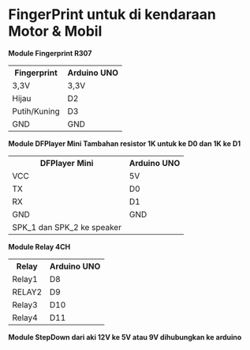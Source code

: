 # FingerPrint untuk di kendaraan Motor &amp; Mobil

<b>Module Fingerprint R307</b>
<table>
  <tbody>
    <tr>
      <th>Fingerprint</th>
      <th>Arduino UNO</th>
    </tr>
    <tr>
      <td>3,3V</td>
      <td>3,3V</td>
    </tr>
    <tr>
      <td>Hijau</td>
      <td>D2</td>
    </tr>
    <tr>
      <td>Putih/Kuning</td>
      <td>D3</td>
    </tr>
    <tr>
      <td>GND</td>
      <td>GND</td>
    </tr>
  </tbody>
</table>


<b>Module DFPlayer Mini
Tambahan resistor 1K untuk ke D0 dan 1K ke D1</b>
<table>
  <tbody>
    <tr>
      <th>DFPlayer Mini</th>
      <th>Arduino UNO</th>
    </tr>
    <tr>
      <td>VCC</td>
      <td>5V</td>
    </tr>
    <tr>
      <td>TX</td>
      <td>D0</td>
    </tr>
    <tr>
      <td>RX</td>
      <td>D1</td>
    </tr>
    <tr>
      <td>GND</td>
      <td>GND</td>
    </tr>
    <tr>
      <td>SPK_1 dan SPK_2 ke speaker</td>
      <td></td>
    </tr>
  </tbody>
</table>

<b>Module Relay 4CH</b>
<table>
  <tbody>
    <tr>
      <th>Relay</th>
      <th>Arduino UNO</th>
    </tr>
    <tr>
      <td>Relay1</td>
      <td>D8</td>
    </tr>
    <tr>
      <td>RELAY2</td>
      <td>D9</td>
    </tr>
    <tr>
      <td>Relay3</td>
      <td>D10</td>
    </tr>
    <tr>
      <td>Relay4</td>
      <td>D11</td>
    </tr>
  </tbody>
</table>


<b>Module StepDown dari aki 12V ke 5V atau 9V dihubungkan ke arduino</b>
